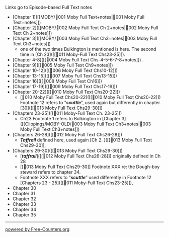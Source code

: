Links go to Episode-based Full Text notes     
- [Chapter 1]([[MOBY/🎤001 Moby Full Text+notes|🎤001 Moby Full Text+notes]])     
- [Chapter 2]([[MOBY/🎤002 Moby Full Text Ch 2+notes|🎤002 Moby Full Text Ch 2+notes]])     
- [Chapter 3]([[MOBY/🎤003 Moby Full Text Ch3+notes|🎤003 Moby Full Text Ch3+notes]])     
	- one of the two times Bulkington is mentioned is here. The second time in [Ch 23]([[🎤011 Moby-Full Text Chs23-25]]).   
- [Chapter 4-8]([[🎤004 Moby Full Text Chs-4-5-6-7-8+notes]])    . 
- [Chapter 9]([[🎤005 Moby Full Text Ch9+notes]])     
- [Chapter 10-12]([[🎤006 Moby Full Text Chs10-12]])     
- [Chapter 13-15]([[🎤007 Moby Full Text Chs13-15]])     
- [Chapter 16]([[🎤008 Moby Full Text Ch16]])     
- [Chapter 17-19]([[🎤009 Moby Full Text Chs17-19]])     
- [Chapter 20-22]([[🎤010 Moby Full Text Chs20-22]])     
	- [🎤010 Moby Full Text Chs20-22]([[🎤010 Moby Full Text Chs20-22]]) Footnote 12 refers to “***scuttle***”, used again but differently in chapter [30]([[🎤013 Moby Full Text Chs29-30]])
- [Chapters 23-25]([[🎤011 Moby-Full Text Ch. 23-25]]) 
	- Ch23 Footnote 1 refers to Bulkington in [Chapter 3]([[Clippings/MOBY-OLD/🎤003 Moby Full Text Ch3+notes|🎤003 Moby Full Text Ch3+notes]])      
- [Chapters 26-28]([[🎤012 Moby Full Text Chs26-28]])     
	- ***Taffrail*** defined here, used again [Ch 2. ]([[🎤013 Moby Full Text Chs29-30]],     
- [Chapters 29-30]([[🎤013 Moby Full Text Chs29-30]])     
	- [***taffrail***]([[🎤012 Moby Full Text Chs26-28]]) originally defined in Ch 28
	- [[🎤013 Moby Full Text Chs29-30]] Footnote XXX re: the Dough-boy steward refers to chapter 34.
	- Footnote XXX refers to “***scuttle***” used differently in Footnote 12 [Chapters 23 - 25]([[🎤011 Moby-Full Text Chs23-25]]),      
- Chapter 30     
- Chapter 31     
- Chapter 32     
- Chapter 33     
- Chapter 34     
- Chapter 35     




---
 <a href='https://www.free-counters.org/'>powered by Free-Counters.org</a> <script type='text/javascript' src='https://www.freevisitorcounters.com/auth.php?id=3a836571bf527a15ef6121fbbdda37292ed45bd9'></script>
<script type="text/javascript" src="https://www.freevisitorcounters.com/en/home/counter/1376368/t/1"></script>